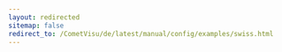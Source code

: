 ```yaml
---
layout: redirected
sitemap: false
redirect_to: /CometVisu/de/latest/manual/config/examples/swiss.html
---
```


